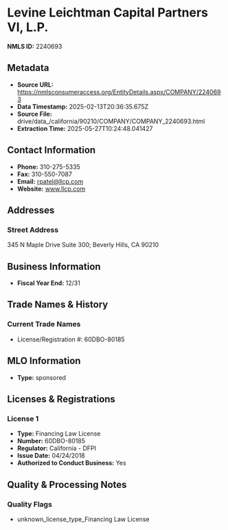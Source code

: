 # Levine Leichtman Capital Partners VI, L.P.

**NMLS ID:** 2240693

## Metadata
- **Source URL:** https://nmlsconsumeraccess.org/EntityDetails.aspx/COMPANY/2240693
- **Data Timestamp:** 2025-02-13T20:36:35.675Z
- **Source File:** drive/data_/california/90210/COMPANY/COMPANY_2240693.html
- **Extraction Time:** 2025-05-27T10:24:48.041427

## Contact Information
- **Phone:** 310-275-5335
- **Fax:** 310-550-7087
- **Email:** rpatel@llcp.com
- **Website:** www.llcp.com

## Addresses
### Street Address
345 N Maple Drive Suite 300; Beverly Hills, CA 90210

## Business Information
- **Fiscal Year End:** 12/31

## Trade Names & History
### Current Trade Names
- License/Registration #: 60DBO-80185

## MLO Information
- **Type:** sponsored

## Licenses & Registrations

### License 1
- **Type:** Financing Law License
- **Number:** 60DBO-80185
- **Regulator:** California - DFPI
- **Issue Date:** 04/24/2018
- **Authorized to Conduct Business:** Yes

## Quality & Processing Notes
### Quality Flags
- unknown_license_type_Financing Law License
